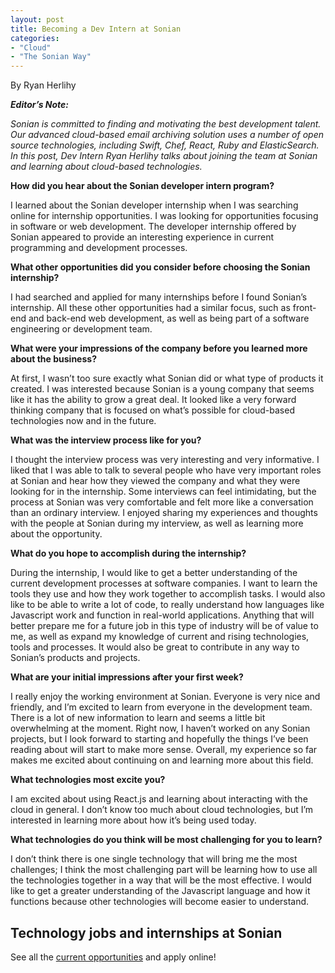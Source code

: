 ```yaml
---
layout: post
title: Becoming a Dev Intern at Sonian
categories:
- "Cloud"
- "The Sonian Way"
---
```


By Ryan Herlihy

**_Editor’s Note:_**

_Sonian is committed to finding and motivating the
best development talent. Our advanced cloud-based email archiving
solution uses a number of open source technologies, including Swift,
Chef, React, Ruby and ElasticSearch. In this post, Dev Intern Ryan
Herlihy talks about joining the team at Sonian and learning about
cloud-based technologies._

**How did you hear about the Sonian developer intern program?**

I learned about the Sonian developer internship when I was searching
online for internship opportunities. I was looking for opportunities
focusing in software or web development. The developer internship
offered by Sonian appeared to provide an interesting experience in
current programming and development processes.

**What other opportunities did you consider before choosing the Sonian internship?**

I had searched and applied for many internships before I found
Sonian’s internship. All these other opportunities had a similar
focus, such as front-end and back-end web development, as well as
being part of a software engineering or development team.

**What were your impressions of the company before you learned more about the business?**

At first, I wasn’t too sure exactly what Sonian did or what type of
products it created. I was interested because Sonian is a young
company that seems like it has the ability to grow a great deal. It
looked like a very forward thinking company that is focused on what’s
possible for cloud-based technologies now and in the future.

**What was the interview process like for you?**

I thought the interview process was very interesting and very
informative. I liked that I was able to talk to several people who
have very important roles at Sonian and hear how they viewed the
company and what they were looking for in the internship. Some
interviews can feel intimidating, but the process at Sonian was very
comfortable and felt more like a conversation than an ordinary
interview. I enjoyed sharing my experiences and thoughts with the
people at Sonian during my interview, as well as learning more about
the opportunity.

**What do you hope to accomplish during the internship?**

During the internship, I would like to get a better understanding of
the current development processes at software companies. I want to
learn the tools they use and how they work together to accomplish
tasks. I would also like to be able to write a lot of code, to really
understand how languages like Javascript work and function in
real-world applications. Anything that will better prepare me for a
future job in this type of industry will be of value to me, as well as
expand my knowledge of current and rising technologies, tools and
processes. It would also be great to contribute in any way to Sonian’s
products and projects.

**What are your initial impressions after your first week?**

I really enjoy the working environment at Sonian. Everyone is very
nice and friendly, and I’m excited to learn from everyone in the
development team. There is a lot of new information to learn and seems
a little bit overwhelming at the moment. Right now, I haven’t worked
on any Sonian projects, but I look forward to starting and hopefully
the things I’ve been reading about will start to make more
sense. Overall, my experience so far makes me excited about continuing
on and learning more about this field.

**What technologies most excite you?**

I am excited about using React.js and learning about interacting with
the cloud in general. I don’t know too much about cloud technologies,
but I’m interested in learning more about how it’s being used today.

**What technologies do you think will be most challenging for you to learn?**

I don’t think there is one single technology that will bring me the
most challenges; I think the most challenging part will be learning
how to use all the technologies together in a way that will be the
most effective. I would like to get a greater understanding of the
Javascript language and how it functions because other technologies
will become easier to understand.

## Technology jobs and internships at Sonian

See all the [current opportunities](http://sonian.com/about/careers/)
and apply online!
